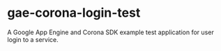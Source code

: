 gae-corona-login-test
=====================

A Google App Engine and Corona SDK example test application for user login to a service.
